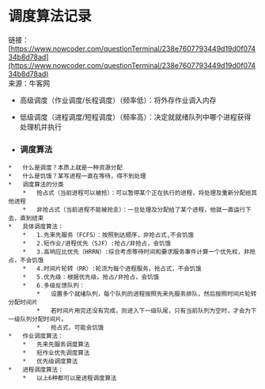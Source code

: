 # 调度算法记录  

链接：[https://www.nowcoder.com/questionTerminal/238e7607793449d19d0f07434b8d78ad](https://www.nowcoder.com/questionTerminal/238e7607793449d19d0f07434b8d78ad)    
来源：牛客网    
    
*   高级调度（作业调度/长程调度）（频率低）：将外存作业调入内存    
*   低级调度（进程调度/短程调度）（频率高）：决定就就绪队列中哪个进程获得处理机并执行    
    
 *   ### 调度算法    
    
    *   什么是调度？本质上就是一种资源分配    
    *   什么是饥饿？某写进程一直在等待，得不到处理    
    *   调度算法的分类    
        *   抢占式（当前进程可以被抢）：可以暂停某个正在执行的进程，将处理及重新分配给其他进程    
        *   非抢占式（当前进程不能被抢走）：一旦处理及分配给了某个进程，他就一直运行下去，直到结束    
    *   具体调度算法：    
        *   1.先来先服务（FCFS）：按照到达顺序，非抢占式,不会饥饿    
        *   2.短作业/进程优先（SJF）:抢占/非抢占，会饥饿    
        *   3.高响应比优先（HRRN）:综合考虑等待时间和要求服务事件计算一个优先权，非抢占，不会饥饿    
        *   4.时间片轮转（RR）:轮流为每个进程服务，抢占式，不会饥饿    
        *   5.优先级：根据优先级，抢占/非抢占，会饥饿    
        *   6.多级反馈队列：    
            *   设置多个就绪队列，每个队列的进程按照先来先服务排队，然后按照时间片轮转分配时间片    
            *   若时间片用完还没有完成，则进入下一级队尾，只有当前队列为空时，才会为下一级队列分配时间片。    
            *   抢占式，可能会饥饿    
    *   作业调度算法：    
        *   先来先服务调度算法    
        *   短作业优先调度算法    
        *   优先级调度算法    
    *   进程调度算法：    
        *   以上6种都可以是进程调度算法    
